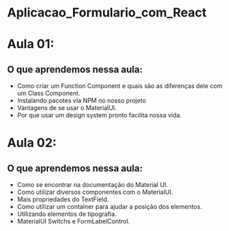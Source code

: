 # Aplicacao_Formulario_com_React

# Aula 01:

## O que aprendemos nessa aula:

- Como criar um Function Component e quais são as diferenças dele com um Class Component.
- Instalando pacotes via NPM no nosso projeto
- Vantagens de se usar o MaterialUI.
- Por que usar um design system pronto facilita nossa vida.

# Aula 02:

## O que aprendemos nessa aula:

- Como se encontrar na documentação do Material UI.
- Como utilizar diversos componentes com o MaterialUI.
- Mais propriedades do TextField.
- Como utilizar um container para ajudar a posição dos elementos.
- Utilizando elementos de tipografia.
- MaterialUI Switchs e FormLabelControl.